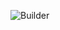 ![Builder](https://user-images.githubusercontent.com/69672253/174786326-652b9f09-d344-4070-a3d2-f95fac4707d5.png)
